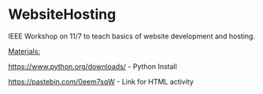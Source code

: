# WebsiteHosting

IEEE Workshop on 11/7 to teach basics of website development and hosting.

<ins>Materials:</ins>

https://www.python.org/downloads/ - Python Install

https://pastebin.com/0eem7sqW - Link for HTML activity

